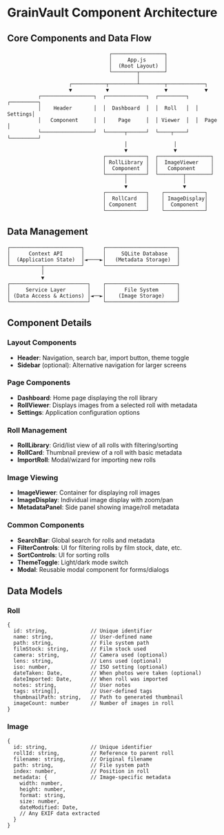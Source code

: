 # GrainVault Component Architecture

## Core Components and Data Flow

```
                                 ┌─────────────────┐
                                 │     App.js      │
                                 │  (Root Layout)  │
                                 └────────┬────────┘
                                          │
                    ┌───────────┬─────────┴────────┬────────────┐
                    ▼           ▼                  ▼            ▼
          ┌─────────────────┐  ┌─────────────┐  ┌─────────┐  ┌─────────┐
          │    Header       │  │  Dashboard  │  │  Roll   │  │ Settings│
          │   Component     │  │    Page     │  │ Viewer  │  │  Page   │
          └─────────────────┘  └──────┬──────┘  └────┬────┘  └─────────┘
                                      │               │
                                      ▼               ▼
                               ┌─────────────┐  ┌─────────────────┐
                               │ RollLibrary │  │  ImageViewer    │
                               │  Component  │  │   Component     │
                               └──────┬──────┘  └────────┬────────┘
                                      │                  │
                                      ▼                  ▼
                               ┌─────────────┐    ┌─────────────┐
                               │  RollCard   │    │ ImageDisplay│
                               │ Component   │    │  Component  │
                               └─────────────┘    └─────────────┘
```

## Data Management

```
┌───────────────────────┐      ┌───────────────────────┐
│      Context API      │      │     SQLite Database   │
│  (Application State)  │◄────►│   (Metadata Storage)  │
└──────────┬────────────┘      └───────────────────────┘
           │
           ▼
┌─────────────────────────┐    ┌───────────────────────┐
│     Service Layer       │    │      File System      │
│ (Data Access & Actions) │◄──►│    (Image Storage)    │
└─────────────────────────┘    └───────────────────────┘
```

## Component Details

### Layout Components
- **Header**: Navigation, search bar, import button, theme toggle
- **Sidebar** (optional): Alternative navigation for larger screens

### Page Components
- **Dashboard**: Home page displaying the roll library
- **RollViewer**: Displays images from a selected roll with metadata
- **Settings**: Application configuration options

### Roll Management
- **RollLibrary**: Grid/list view of all rolls with filtering/sorting
- **RollCard**: Thumbnail preview of a roll with basic metadata
- **ImportRoll**: Modal/wizard for importing new rolls

### Image Viewing
- **ImageViewer**: Container for displaying roll images
- **ImageDisplay**: Individual image display with zoom/pan
- **MetadataPanel**: Side panel showing image/roll metadata

### Common Components
- **SearchBar**: Global search for rolls and metadata
- **FilterControls**: UI for filtering rolls by film stock, date, etc.
- **SortControls**: UI for sorting rolls
- **ThemeToggle**: Light/dark mode switch
- **Modal**: Reusable modal component for forms/dialogs

## Data Models

### Roll
```
{
  id: string,              // Unique identifier
  name: string,            // User-defined name
  path: string,            // File system path
  filmStock: string,       // Film stock used
  camera: string,          // Camera used (optional)
  lens: string,            // Lens used (optional)
  iso: number,             // ISO setting (optional)
  dateTaken: Date,         // When photos were taken (optional)
  dateImported: Date,      // When roll was imported
  notes: string,           // User notes
  tags: string[],          // User-defined tags
  thumbnailPath: string,   // Path to generated thumbnail
  imageCount: number       // Number of images in roll
}
```

### Image
```
{
  id: string,              // Unique identifier
  rollId: string,          // Reference to parent roll
  filename: string,        // Original filename
  path: string,            // File system path
  index: number,           // Position in roll
  metadata: {              // Image-specific metadata
    width: number,
    height: number,
    format: string,
    size: number,
    dateModified: Date,
    // Any EXIF data extracted
  }
}
``` 